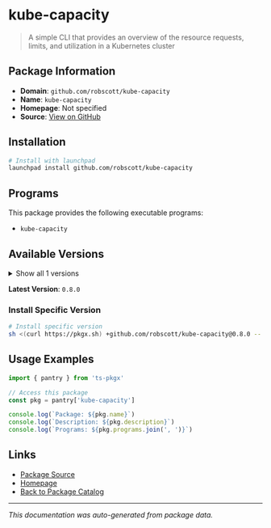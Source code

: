 # kube-capacity

> A simple CLI that provides an overview of the resource requests, limits, and utilization in a Kubernetes cluster

## Package Information

- **Domain**: `github.com/robscott/kube-capacity`
- **Name**: `kube-capacity`
- **Homepage**: Not specified
- **Source**: [View on GitHub](https://github.com/pkgxdev/pantry/tree/main/projects/github.com/robscott/kube-capacity/package.yml)

## Installation

```bash
# Install with launchpad
launchpad install github.com/robscott/kube-capacity
```

## Programs

This package provides the following executable programs:

- `kube-capacity`

## Available Versions

<details>
<summary>Show all 1 versions</summary>

- `0.8.0`

</details>

**Latest Version**: `0.8.0`

### Install Specific Version

```bash
# Install specific version
sh <(curl https://pkgx.sh) +github.com/robscott/kube-capacity@0.8.0 -- $SHELL -i
```

## Usage Examples

```typescript
import { pantry } from 'ts-pkgx'

// Access this package
const pkg = pantry['kube-capacity']

console.log(`Package: ${pkg.name}`)
console.log(`Description: ${pkg.description}`)
console.log(`Programs: ${pkg.programs.join(', ')}`)
```

## Links

- [Package Source](https://github.com/pkgxdev/pantry/tree/main/projects/github.com/robscott/kube-capacity/package.yml)
- [Homepage](#)
- [Back to Package Catalog](../../../package-catalog.md)

---

*This documentation was auto-generated from package data.*
